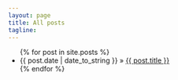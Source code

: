 ```yaml
---
layout: page
title: All posts
tagline: 
---
```


<ul class="posts" itemscope="" itemtype="http://schema.org/Blog">
  {% for post in site.posts %}
    <li itemprop="blogPost" itemscope="" itemtype="http://schema.org/BlogPosting"><span>{{ post.date | date_to_string }}</span> &raquo; <a href="{{ BASE_PATH }}{{ post.url }}" itemprop="url">{{ post.title }}</a>
    <meta itemprop="name" content="{{ post.title }}" />
    <meta itemprop="keywords" content="{{ post.tags | join: ',' }}" />
    <meta itemprop="description" content="{{ post.description }}" />
    </li>
  {% endfor %}
</ul>



